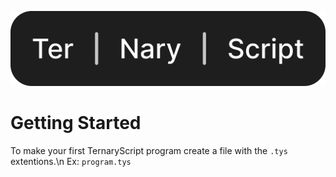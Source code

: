 ![TernaryScript](./logo/logo.svg)
# Getting Started
To make your first TernaryScript program create a file with the `.tys` extentions.\n
Ex: `program.tys`

